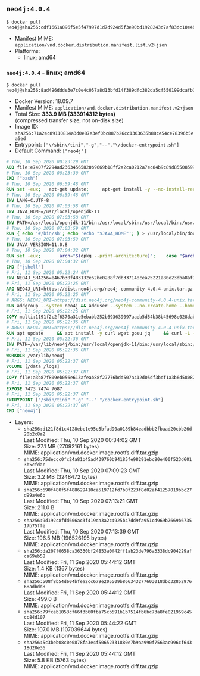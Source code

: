 ## `neo4j:4.0.4`

```console
$ docker pull neo4j@sha256:cdf1661a096f5e5f47997d1d7d924d5f3e90bd1928243d7af83dc10e4bea7032
```

-	Manifest MIME: `application/vnd.docker.distribution.manifest.list.v2+json`
-	Platforms:
	-	linux; amd64

### `neo4j:4.0.4` - linux; amd64

```console
$ docker pull neo4j@sha256:8ad496ddde3e7c0e4c057a8d13bfd14f389dfc382da5cf550199dcafb0308a25
```

-	Docker Version: 18.09.7
-	Manifest MIME: `application/vnd.docker.distribution.manifest.v2+json`
-	Total Size: **333.9 MB (333914312 bytes)**  
	(compressed transfer size, not on-disk size)
-	Image ID: `sha256:71a24c89110814a3d0e87e3ef0bc887b26cc1303635b88ce54ce78396b5ea5ed`
-	Entrypoint: `["\/sbin\/tini","-g","--","\/docker-entrypoint.sh"]`
-	Default Command: `["neo4j"]`

```dockerfile
# Thu, 10 Sep 2020 00:23:29 GMT
ADD file:e7407f2294ad23634565820b9669b18ff2a2ca0212a7ec84b9c89d8550859954 in / 
# Thu, 10 Sep 2020 00:23:30 GMT
CMD ["bash"]
# Thu, 10 Sep 2020 06:59:48 GMT
RUN set -eux; 	apt-get update; 	apt-get install -y --no-install-recommends 		ca-certificates p11-kit 	; 	rm -rf /var/lib/apt/lists/*
# Thu, 10 Sep 2020 06:59:48 GMT
ENV LANG=C.UTF-8
# Thu, 10 Sep 2020 07:03:58 GMT
ENV JAVA_HOME=/usr/local/openjdk-11
# Thu, 10 Sep 2020 07:03:58 GMT
ENV PATH=/usr/local/openjdk-11/bin:/usr/local/sbin:/usr/local/bin:/usr/sbin:/usr/bin:/sbin:/bin
# Thu, 10 Sep 2020 07:03:59 GMT
RUN { echo '#/bin/sh'; echo 'echo "$JAVA_HOME"'; } > /usr/local/bin/docker-java-home && chmod +x /usr/local/bin/docker-java-home && [ "$JAVA_HOME" = "$(docker-java-home)" ]
# Thu, 10 Sep 2020 07:03:59 GMT
ENV JAVA_VERSION=11.0.8
# Thu, 10 Sep 2020 07:04:32 GMT
RUN set -eux; 		arch="$(dpkg --print-architecture)"; 	case "$arch" in 		arm64 | aarch64) downloadUrl=https://github.com/AdoptOpenJDK/openjdk11-upstream-binaries/releases/download/jdk-11.0.8%2B10/OpenJDK11U-jdk_aarch64_linux_11.0.8_10.tar.gz ;; 		amd64 | i386:x86-64) downloadUrl=https://github.com/AdoptOpenJDK/openjdk11-upstream-binaries/releases/download/jdk-11.0.8%2B10/OpenJDK11U-jdk_x64_linux_11.0.8_10.tar.gz ;; 		*) echo >&2 "error: unsupported architecture: '$arch'"; exit 1 ;; 	esac; 		savedAptMark="$(apt-mark showmanual)"; 	apt-get update; 	apt-get install -y --no-install-recommends 		dirmngr 		gnupg 		wget 	; 	rm -rf /var/lib/apt/lists/*; 		wget -O openjdk.tgz.asc "$downloadUrl.sign"; 	wget -O openjdk.tgz "$downloadUrl" --progress=dot:giga; 		export GNUPGHOME="$(mktemp -d)"; 	gpg --batch --keyserver ha.pool.sks-keyservers.net --keyserver-options no-self-sigs-only --recv-keys CA5F11C6CE22644D42C6AC4492EF8D39DC13168F; 	gpg --batch --keyserver ha.pool.sks-keyservers.net --recv-keys EAC843EBD3EFDB98CC772FADA5CD6035332FA671; 	gpg --batch --list-sigs --keyid-format 0xLONG CA5F11C6CE22644D42C6AC4492EF8D39DC13168F 		| tee /dev/stderr 		| grep '0xA5CD6035332FA671' 		| grep 'Andrew Haley'; 	gpg --batch --verify openjdk.tgz.asc openjdk.tgz; 	gpgconf --kill all; 	rm -rf "$GNUPGHOME"; 		mkdir -p "$JAVA_HOME"; 	tar --extract 		--file openjdk.tgz 		--directory "$JAVA_HOME" 		--strip-components 1 		--no-same-owner 	; 	rm openjdk.tgz*; 			apt-mark auto '.*' > /dev/null; 	[ -z "$savedAptMark" ] || apt-mark manual $savedAptMark > /dev/null; 	apt-get purge -y --auto-remove -o APT::AutoRemove::RecommendsImportant=false; 		{ 		echo '#!/usr/bin/env bash'; 		echo 'set -Eeuo pipefail'; 		echo 'if ! [ -d "$JAVA_HOME" ]; then echo >&2 "error: missing JAVA_HOME environment variable"; exit 1; fi'; 		echo 'cacertsFile=; for f in "$JAVA_HOME/lib/security/cacerts" "$JAVA_HOME/jre/lib/security/cacerts"; do if [ -e "$f" ]; then cacertsFile="$f"; break; fi; done'; 		echo 'if [ -z "$cacertsFile" ] || ! [ -f "$cacertsFile" ]; then echo >&2 "error: failed to find cacerts file in $JAVA_HOME"; exit 1; fi'; 		echo 'trust extract --overwrite --format=java-cacerts --filter=ca-anchors --purpose=server-auth "$cacertsFile"'; 	} > /etc/ca-certificates/update.d/docker-openjdk; 	chmod +x /etc/ca-certificates/update.d/docker-openjdk; 	/etc/ca-certificates/update.d/docker-openjdk; 		find "$JAVA_HOME/lib" -name '*.so' -exec dirname '{}' ';' | sort -u > /etc/ld.so.conf.d/docker-openjdk.conf; 	ldconfig; 		fileEncoding="$(echo 'System.out.println(System.getProperty("file.encoding"))' | jshell -s -)"; [ "$fileEncoding" = 'UTF-8' ]; rm -rf ~/.java; 	javac --version; 	java --version
# Thu, 10 Sep 2020 07:04:32 GMT
CMD ["jshell"]
# Fri, 11 Sep 2020 05:22:24 GMT
ENV NEO4J_SHA256=e467b30f483132e62be0288f7db337148cea25221a80e23dba8af995a03b60a3 NEO4J_TARBALL=neo4j-community-4.0.4-unix.tar.gz NEO4J_EDITION=community NEO4J_HOME=/var/lib/neo4j TINI_VERSION=v0.18.0 TINI_SHA256=12d20136605531b09a2c2dac02ccee85e1b874eb322ef6baf7561cd93f93c855
# Fri, 11 Sep 2020 05:22:25 GMT
ARG NEO4J_URI=https://dist.neo4j.org/neo4j-community-4.0.4-unix.tar.gz
# Fri, 11 Sep 2020 05:22:25 GMT
# ARGS: NEO4J_URI=https://dist.neo4j.org/neo4j-community-4.0.4-unix.tar.gz
RUN addgroup --system neo4j && adduser --system --no-create-home --home "${NEO4J_HOME}" --ingroup neo4j neo4j
# Fri, 11 Sep 2020 05:22:26 GMT
COPY multi:1191f2c2f6370a31e5ebabb252b693639097aaeb5d54b38b45698e028dab3756 in /tmp/ 
# Fri, 11 Sep 2020 05:22:36 GMT
# ARGS: NEO4J_URI=https://dist.neo4j.org/neo4j-community-4.0.4-unix.tar.gz
RUN apt update     && apt install -y curl wget gosu jq     && curl -L --fail --silent --show-error "https://github.com/krallin/tini/releases/download/${TINI_VERSION}/tini" > /sbin/tini     && echo "${TINI_SHA256}  /sbin/tini" | sha256sum -c --strict --quiet     && chmod +x /sbin/tini     && curl --fail --silent --show-error --location --remote-name ${NEO4J_URI}     && echo "${NEO4J_SHA256}  ${NEO4J_TARBALL}" | sha256sum -c --strict --quiet     && tar --extract --file ${NEO4J_TARBALL} --directory /var/lib     && mv /var/lib/neo4j-* "${NEO4J_HOME}"     && rm ${NEO4J_TARBALL}     && mv "${NEO4J_HOME}"/data /data     && mv "${NEO4J_HOME}"/logs /logs     && chown -R neo4j:neo4j /data     && chmod -R 777 /data     && chown -R neo4j:neo4j /logs     && chmod -R 777 /logs     && chown -R neo4j:neo4j "${NEO4J_HOME}"     && chmod -R 777 "${NEO4J_HOME}"     && ln -s /data "${NEO4J_HOME}"/data     && ln -s /logs "${NEO4J_HOME}"/logs     && mv /tmp/neo4jlabs-plugins.json /neo4jlabs-plugins.json     && rm -rf /tmp/*     && rm -rf /var/lib/apt/lists/*     && apt-get -y purge --auto-remove curl
# Fri, 11 Sep 2020 05:22:36 GMT
ENV PATH=/var/lib/neo4j/bin:/usr/local/openjdk-11/bin:/usr/local/sbin:/usr/local/bin:/usr/sbin:/usr/bin:/sbin:/bin
# Fri, 11 Sep 2020 05:22:36 GMT
WORKDIR /var/lib/neo4j
# Fri, 11 Sep 2020 05:22:37 GMT
VOLUME [/data /logs]
# Fri, 11 Sep 2020 05:22:37 GMT
COPY file:a3b87f809eb056e613afeab88f27776bdd507a412d05df3bdf1a3b6d58082df3 in /docker-entrypoint.sh 
# Fri, 11 Sep 2020 05:22:37 GMT
EXPOSE 7473 7474 7687
# Fri, 11 Sep 2020 05:22:37 GMT
ENTRYPOINT ["/sbin/tini" "-g" "--" "/docker-entrypoint.sh"]
# Fri, 11 Sep 2020 05:22:37 GMT
CMD ["neo4j"]
```

-	Layers:
	-	`sha256:d121f8d1c4128ebc1e95e5bfad90a0189b84eadbbb2fbaad20cbb26d20b2c8a2`  
		Last Modified: Thu, 10 Sep 2020 00:34:02 GMT  
		Size: 27.1 MB (27092161 bytes)  
		MIME: application/vnd.docker.image.rootfs.diff.tar.gzip
	-	`sha256:75deccc0fc24a81b45ad439760b94185fe98291ebc80e400f523d6013b5cfdac`  
		Last Modified: Thu, 10 Sep 2020 07:09:23 GMT  
		Size: 3.2 MB (3248472 bytes)  
		MIME: application/vnd.docker.image.rootfs.diff.tar.gzip
	-	`sha256:690f480f5f488629410ca519712fd7b0f223f8d02af41257019bbc27d99a4e6b`  
		Last Modified: Thu, 10 Sep 2020 07:13:21 GMT  
		Size: 211.0 B  
		MIME: application/vnd.docker.image.rootfs.diff.tar.gzip
	-	`sha256:9d192c8fdd606ac3f419da3a2c4925b47dd9fa951cd969b7669b673517b75ffe`  
		Last Modified: Thu, 10 Sep 2020 07:13:39 GMT  
		Size: 196.5 MB (196526195 bytes)  
		MIME: application/vnd.docker.image.rootfs.diff.tar.gzip
	-	`sha256:da207f0658ca36330bf24853a0f42ff1ab23de796a3338dc904229afca69eb58`  
		Last Modified: Fri, 11 Sep 2020 05:44:12 GMT  
		Size: 1.4 KB (1367 bytes)  
		MIME: application/vnd.docker.image.rootfs.diff.tar.gzip
	-	`sha256:508f8b54d604bfea2cc679e205509b866343277603018dbc3285297668adbdd8`  
		Last Modified: Fri, 11 Sep 2020 05:44:12 GMT  
		Size: 499.0 B  
		MIME: application/vnd.docker.image.rootfs.diff.tar.gzip
	-	`sha256:79fceb1053cf66f3b60fba75cb591b1b7514fb6bc73a8fe021969c45cc84d107`  
		Last Modified: Fri, 11 Sep 2020 05:44:22 GMT  
		Size: 107.0 MB (107039644 bytes)  
		MIME: application/vnd.docker.image.rootfs.diff.tar.gzip
	-	`sha256:5c3beb08c0e0878fa3e4f50652331880e7b9aa990f7563ac996cf64318d28e36`  
		Last Modified: Fri, 11 Sep 2020 05:44:12 GMT  
		Size: 5.8 KB (5763 bytes)  
		MIME: application/vnd.docker.image.rootfs.diff.tar.gzip
